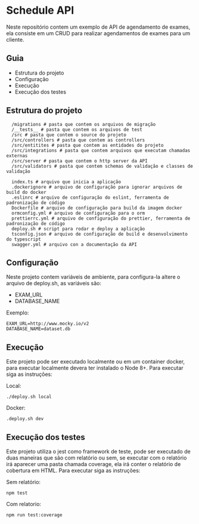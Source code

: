 # Schedule API
Neste repositório contem um exemplo de API de agendamento de exames, ela consiste em um CRUD para realizar agendamentos de exames para um cliente.

## Guia
- Estrutura do projeto
- Configuração
- Execução
- Execução dos testes

## Estrutura do projeto
  ```
    /migrations # pasta que contem os arquivos de migração
    /__tests__ # pasta que contem os arquivos de test
    /src # pasta que contem o source do projeto
    /src/controllers # pasta que contem as controllers
    /src/entitites # pasta que contem as entidades do projeto
    /src/integrations # pasta que contem arquivos que executam chamadas externas
    /src/server # pasta que contem o http server da API
    /src/validators # pasta que contem schemas de validação e classes de validação

    index.ts # arquivo que inicia a aplicação
    .dockerignore # arquivo de configuração para ignorar arquivos de build do docker
    .eslinrc # arquivo de configuração do eslint, ferramenta de padronização de código
    Dockerfile # arquivo de configuração para build da imagem docker
    ormconfig.yml # arquivo de configuração para o orm
    prettierrc.yml # arquivo de configuração do prettier, ferramenta de padronização de código
    deploy.sh # script para rodar e deploy a aplicação
    tsconfig.json # arquivo de configuração de build e desenvolvimento do typescript
    swagger.yml # arquivo con a documentação da API
  ```

## Configuração
Neste projeto contem variáveis de ambiente, para configura-la altere o arquivo de deploy.sh, as variáveis são:

- EXAM_URL
- DATABASE_NAME

Exemplo:

```
EXAM_URL=http://www.mocky.io/v2
DATABASE_NAME=dataset.db
```

## Execução
Este projeto pode ser executado localmente ou em um container docker, para executar localmente devera ter instalado o Node 8+. Para executar siga as instruções:

Local:
```
./deploy.sh local
```

Docker:
```
.deploy.sh dev
```

## Execução dos testes
Este projeto utiliza o jest como framework de teste, pode ser executado de duas maneiras que são com relatório ou sem, se executar com o relatório irá aparecer uma pasta chamada coverage, ela irá conter o relatório de cobertura em HTML. Para executar siga as instruções:

Sem relatório:
```
npm test
```

Com relatorio:
```
npm run test:coverage
```
